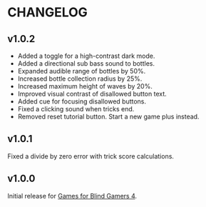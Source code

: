 # CHANGELOG
## v1.0.2
- Added a toggle for a high-contrast dark mode.
- Added a directional sub bass sound to bottles.
- Expanded audible range of bottles by 50%.
- Increased bottle collection radius by 25%.
- Increased maximum height of waves by 20%.
- Improved visual contrast of disallowed button text.
- Added cue for focusing disallowed buttons.
- Fixed a clicking sound when tricks end.
- Removed reset tutorial button. Start a new game plus instead.

## v1.0.1
Fixed a divide by zero error with trick score calculations.

## v1.0.0
Initial release for [Games for Blind Gamers 4](https:itch.io/jam/games-for-blind-gamers-4).
